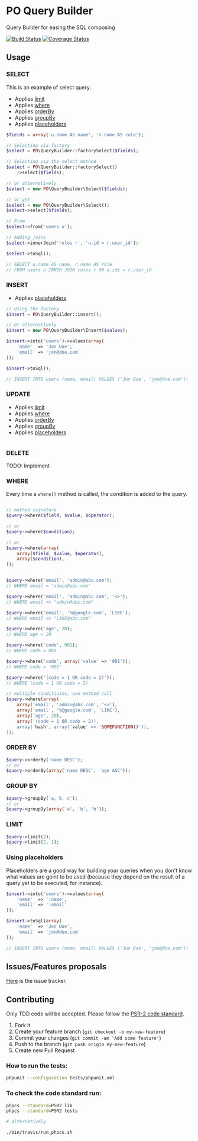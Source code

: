 # PO Query Builder

Query Builder for easing the SQL composing

[![Build Status](https://travis-ci.org/mjacobus/php-query-builder.png?branch=master)](https://travis-ci.org/mjacobus/php-objects)
[![Coverage Status](https://coveralls.io/repos/mjacobus/php-query-builder/badge.png)](https://coveralls.io/r/mjacobus/php-objects)

## Usage

### SELECT

This is an example of select query. 

- Applies [limit](#limit)
- Applies [where](#where)
- Applies [orderBy](#order-by)
- Applies [groupBy](#group-by)
- Applies [placeholders](#using-placeholders)

```php
$fields = array('u.name AS name', 'r.name AS role');

// Selecting via factory
$select = PO\QueryBuilder::factorySelect($fields);

// Selecting via the select method
$select = PO\QueryBuilder::factorySelect()
    ->select($fields);

// or alternatively
$select = new PO\QueryBuilder\Select($fields);

// or yet
$select = new PO\QueryBuilder\Select();
$select->select($fields);

// From
$select->from('users u');

// Adding joins
$select->innerJoin('roles r', 'u.id = r.user_id');

$select->toSql();

// SELECT u.name AS name, r.name AS role 
// FROM users u INNER JOIN roles r ON u.idi = r.user_id
```

### INSERT
- Applies [placeholders](#using-placeholders)

```php
// Using the factory
$insert = PO\QueryBuilder::insert();

// Or alternatively
$insert = new PO\QueryBuilder\Insert($values);

$insert->into('users')->values(array(
    'name'  => 'Jon Doe',
    'email' => 'jon@doe.com'
));

$insert->toSql();

// INSERT INTO users (name, email) VALUES ('Jon Doe', 'jon@doe.com');
```


### UPDATE
- Applies [limit](#limit)
- Applies [where](#where)
- Applies [orderBy](#order-by)
- Applies [groupBy](#group-by)
- Applies [placeholders](#using-placeholders)

```php

```

### DELETE

TODO: Implement

### WHERE

Every time a ```where()``` method is called, the condition is added to the query.


```php

// method signature
$query->where($field, $value, $operator);

// or
$query->where($condition);

// or
$query->where(array(
    array($field, $value, $operator),
    array($condition),
));


$query->where('email', 'admin@abc.com');
// WHERE email = 'admin@abc.com'

$query->where('email', 'admin@abc.com', '<>');
// WHERE email <> "admin@abc.com"

$query->where('email', '%@google.com', 'LIKE');
// WHERE email <> "LIKE@abc.com"

$query->where('age', 20);
// WHERE age = 20

$query->where('code', 001);
// WHERE code = 001

$query->where('code', array('value' => '001'));
// WHERE code = '001'

$query->where('(code = 1 OR code = 2)'));
// WHERE (code = 1 OR code = 2)

// multiple conditioins, one method call
$query->where(array(
    array('email', 'admin@abc.com', '<>'),
    array('email', '%@google.com', 'LIKE'),
    array('age', 20),
    array('(code = 1 OR code = 2)),
    array('hash', array('value' => 'SOMEFUNCTION()')),
));
```

### ORDER BY
```php
$query->orderBy('name DESC');
// or
$query->orderBy(array('name DESC', 'age ASC'));
```

### GROUP BY
```php
$query->groupBy('a, b, c');
// or
$query->groupBy(array('a', 'b', 'b'));
```

### LIMIT
```php
$query->limit(2);
$query->limit(2, 1);
```

### Using placeholders

Placeholders are a good way for building your queries when you don't know what values are goint to be used (because they depend on the result of a query yet to be executed, for instance).

```php
$insert->into('users')->values(array(
    'name'  => ':name',
    'email' => ':email'
));

$insert->toSql(array(
    'name'  => 'Jon Doe',
    'email' => 'jon@doe.com'
));

// INSERT INTO users (name, email) VALUES ('Jon Doe', 'jon@doe.com');
```

## Issues/Features proposals

[Here](https://github.com/mjacobus/php-query-builder/issues) is the issue tracker.

## Contributing

Only TDD code will be accepted. Please follow the [PSR-2 code standard](https://github.com/php-fig/fig-standards/blob/master/accepted/PSR-2-coding-style-guide.md).

1. Fork it
2. Create your feature branch (`git checkout -b my-new-feature`)
3. Commit your changes (`git commit -am 'Add some feature'`)
4. Push to the branch (`git push origin my-new-feature`)
5. Create new Pull Request

### How to run the tests:

```bash
phpunit --configuration tests/phpunit.xml
```

### To check the code standard run:

```bash
phpcs --standard=PSR2 lib
phpcs --standard=PSR2 tests

# alternatively

./bin/travis/run_phpcs.sh
```
